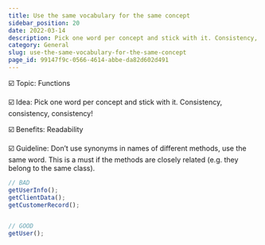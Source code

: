 ```yaml
---
title: Use the same vocabulary for the same concept
sidebar_position: 20
date: 2022-03-14
description: Pick one word per concept and stick with it. Consistency, consistency, consistency!
category: General
slug: use-the-same-vocabulary-for-the-same-concept
page_id: 99147f9c-0566-4614-abbe-da82d602d491
---
```




☑️ Topic: Functions


☑️ Idea: Pick one word per concept and stick with it. Consistency, consistency, consistency!


☑️ Benefits: Readability


☑️ Guideline: Don’t use synonyms in names of different methods, use the same word. This is a must if the methods are closely related (e.g. they belong to the same class).


```javascript
// BAD
getUserInfo();
getClientData();
getCustomerRecord();


// GOOD
getUser();
```

